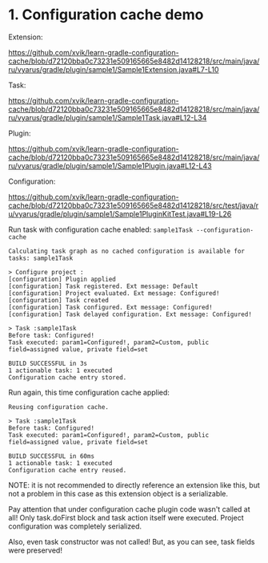 # 1. Configuration cache demo

Extension:

https://github.com/xvik/learn-gradle-configuration-cache/blob/d72120bba0c73231e509165665e8482d14128218/src/main/java/ru/vyarus/gradle/plugin/sample1/Sample1Extension.java#L7-L10

Task:

https://github.com/xvik/learn-gradle-configuration-cache/blob/d72120bba0c73231e509165665e8482d14128218/src/main/java/ru/vyarus/gradle/plugin/sample1/Sample1Task.java#L12-L34

Plugin:

https://github.com/xvik/learn-gradle-configuration-cache/blob/d72120bba0c73231e509165665e8482d14128218/src/main/java/ru/vyarus/gradle/plugin/sample1/Sample1Plugin.java#L12-L43

Configuration:

https://github.com/xvik/learn-gradle-configuration-cache/blob/d72120bba0c73231e509165665e8482d14128218/src/test/java/ru/vyarus/gradle/plugin/sample1/Sample1PluginKitTest.java#L19-L26

Run task with configuration cache enabled:  `sample1Task --configuration-cache`

```
Calculating task graph as no cached configuration is available for tasks: sample1Task

> Configure project :
[configuration] Plugin applied
[configuration] Task registered. Ext message: Default
[configuration] Project evaluated. Ext message: Configured!
[configuration] Task created
[configuration] Task configured. Ext message: Configured!
[configuration] Task delayed configuration. Ext message: Configured!

> Task :sample1Task
Before task: Configured!
Task executed: param1=Configured!, param2=Custom, public field=assigned value, private field=set

BUILD SUCCESSFUL in 3s
1 actionable task: 1 executed
Configuration cache entry stored.
```

Run again, this time configuration cache applied:

```
Reusing configuration cache.

> Task :sample1Task
Before task: Configured!
Task executed: param1=Configured!, param2=Custom, public field=assigned value, private field=set

BUILD SUCCESSFUL in 60ms
1 actionable task: 1 executed
Configuration cache entry reused.
```

NOTE: it is not recommended to directly reference an extension like this, but not a problem in this case as this extension object is a serializable.

Pay attention that under configuration cache plugin code wasn't called at all!
Only task.doFirst block and task action itself were executed.
Project configuration was completely serialized.

Also, even task constructor was not called! But, as you can see, task fields were preserved!
